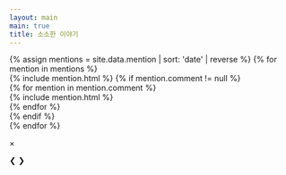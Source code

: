 ```yaml
---
layout: main
main: true
title: 소소한 이야기
---
```


<div class="loading-animation">
<div class="life">
    <div class="pick_line"></div>
    <div class="catalogue">
        {% assign mentions = site.data.mention | sort: 'date' | reverse %}
        {% for mention in mentions %}
            <div class="branch">
                {% include mention.html %}
                {% if mention.comment != null %}
                <div class="comment">
                    {% for mention in mention.comment %}
                    <div class="branch">
                        {% include mention.html %}
                    </div>
                    {% endfor %}
                </div>
                {% endif %}
            </div>
        {% endfor %}
    </div>
</div>
</div>

<div class="modal" id="modal">
    <div class="modal-container">
        <p class="close" onclick="closeModal()">&times;</p>
        <a class="prev" onclick="plusSlides(-1)">&#10094;</a>
        <a class="next" onclick="plusSlides(1)">&#10095;</a>
        <div class="modal-content">
            <img src="" id="img-modal-content"/>
        </div>
    </div>
</div>

<script>
    let imgArray = [];
    let slideIndex = 1;

    $(document).ready(function () {
        $('.info .date').each(function () {
            let dateString = $(this).text()
                , reggie = /(\d{4})-(\d{2})-(\d{2}) (\d{2}):(\d{2})/
                , [, year, month, day, hours, minutes] = reggie.exec(dateString)
                , dateObject = new Date(year, month - 1, day, hours, minutes);
            $(this).text(timeForToday(dateObject));
        });
    });

    window.addEventListener('click', (e) => {
       e.target === modal ? closeModal() : false;
    });

    function timeForToday(timeValue) {
        const today = new Date();
        const betweenTime = Math.floor((today.getTime() - timeValue.getTime()) / 1000 / 60);
        if (betweenTime < 1) return '방금전';
        if (betweenTime < 60) {
            return `${betweenTime}분전`;
        }
        const betweenTimeHour = Math.floor(betweenTime / 60);
        if (betweenTimeHour < 24) {
            return `${betweenTimeHour}시간전`;
        }
        const betweenTimeDay = Math.floor(betweenTimeHour / 24);
        if (betweenTimeDay < 31) {
            return `${betweenTimeDay}일전`;
        }
        const betweenTimeMonth = Math.floor(betweenTimeDay / 31);
        if (betweenTimeMonth < 12) {
            return `${betweenTimeMonth}개월전`;
        }
        return `${Math.floor(betweenTimeMonth / 12)}년전`;
    }

     function openModal(imgsrc, mentionDate, index) {
        document.getElementById("img-modal-content").src = imgsrc;

        document.querySelectorAll('#modal').forEach(el => {
          el.classList.add('active');
        });

        document.querySelectorAll('.mention').forEach(el => {
            if(el.getAttribute('upload') == mentionDate) {
                el.querySelectorAll('img').forEach(img => {
                   imgArray.push(img.getAttribute('src'));
                })
            }
        });

        if(imgArray.length > 1) {
            $('.prev').show();
            $('.next').show();
        }

        slideIndex = index;

        $('body').addClass('stop-scroll');
      }

    function closeModal(){
       document.querySelectorAll('#modal').forEach(el => {
          el.classList.remove('active');
       });

       imgArray = [];

       $('.prev').hide();
       $('.next').hide();
       $('body').removeClass('stop-scroll');
    }

    function plusSlides(n) {
      showSlides(Number(slideIndex) + Number(n));
    }

    function showSlides(n) {
      if(n > imgArray.length) {
        slideIndex = 1;
      } else if(n == 0) {
        slideIndex = imgArray.length;
      } else {
        slideIndex = n;
      }

      document.getElementById("img-modal-content").src = imgArray[Number(slideIndex) - 1];
    }

</script>
